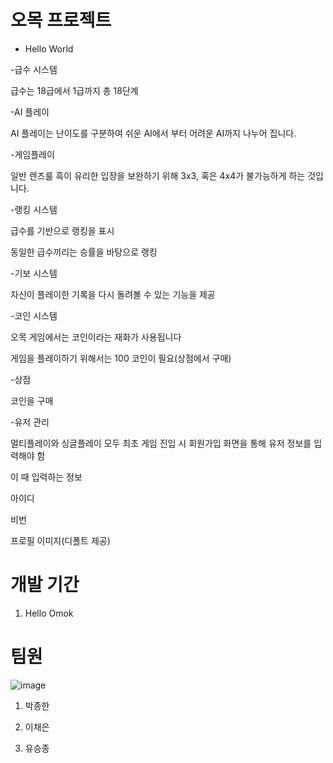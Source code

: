 # 오목 프로젝트
+ Hello World

-급수 시스템

급수는 18급에서 1급까지 총 18단계

-AI 플레이

AI 플레이는 난이도를 구분하여 쉬운 AI에서 부터 어려운 AI까지 나누어 집니다.

-게임플레이

일반 렌즈룰
흑이 유리한 입장을 보완하기 위해 3x3, 혹은 4x4가 불가능하게 하는 것입니다.

-랭킹 시스템

급수를 기반으로 랭킹을 표시

동일한 급수끼리는 승률을 바탕으로 랭킹

-기보 시스템

자신이 플레이한 기록을 다시 돌려볼 수 있는 기능을 제공

-코인 시스템

오목 게임에서는 코인이라는 재화가 사용됩니다

게임을 플레이하기 위해서는 100 코인이 필요(상점에서 구매)

-상점

코인을 구매

-유저 관리

멀티플레이와 싱글플레이 모두 최초 게임 진입 시 회원가입 화면을 통해 유저 정보를 입력해야 함

이 때 입력하는 정보

아이디

비번

프로필 이미지(디폴트 제공)




# 개발 기간
1. Hello Omok

# 팀원
![image](https://media-cldnry.s-nbcnews.com/image/upload/rockcms/2022-01/210602-doge-meme-nft-mb-1715-8afb7e.jpg)
1. 박종한

2. 이채은

3. 유승종
